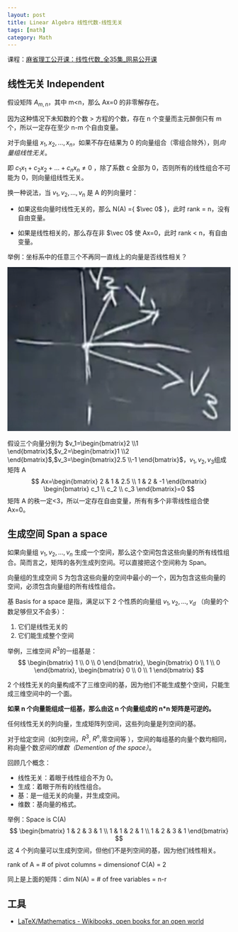 ```yaml
---
layout: post
title: Linear Algebra 线性代数-线性无关
tags: [math]
category: Math
---
```


课程：[麻省理工公开课：线性代数_全35集_网易公开课](http://open.163.com/special/opencourse/daishu.html)

## 线性无关 Independent

假设矩阵 $A_{m,n}$，其中 m<n，那么 Ax=0 的非零解存在。

因为这种情况下未知数的个数 > 方程的个数，存在 n 个变量而主元醉倒只有 m 个，所以一定存在至少 n-m 个自由变量。



对于向量组 $x_1, x_2, …, x_n$，如果不存在结果为 0 的向量组合（零组合除外），则*向量组线性无关*。

即 $c_1x_1 + c_2x_2 + … + c_nx_n \neq 0$ ，除了系数 c 全部为 0，否则所有的线性组合不可能为 0，则向量组线性无关。



换一种说法，当 $v_1, v_2, …, v_n$ 是 A 的列向量时：

- 如果这些向量时线性无关的，那么 N(A) ={ $\vec 0$ }，此时 rank = n，没有自由变量。

- 如果是线性相关的，那么存在非 $\vec 0$ 使 Ax=0，此时 rank < n，有自由变量。



举例：坐标系中的任意三个不再同一直线上的向量是否线性相关？

![image-20191211152002422](../resources/images/image-20191211152002422.png)

假设三个向量分别为 $v_1=\begin{bmatrix}2 \\1 \end{bmatrix}$,$v_2=\begin{bmatrix}1 \\2 \end{bmatrix}$,$v_3=\begin{bmatrix}2.5 \\-1 \end{bmatrix}$，$v_1, v_2, v_3$组成矩阵 A
$$
Ax=\begin{bmatrix}
2 & 1 & 2.5 \\
1 & 2 & -1
\end{bmatrix}
\begin{bmatrix}
c_1 \\
c_2 \\
c_3
\end{bmatrix}=0
$$
矩阵 A 的秩一定<3，所以一定存在自由变量，所有有多个非零线性组合使 Ax=0。

## 生成空间 Span a space

如果向量组 $v_1, v_2, …, v_n$ 生成一个空间，那么这个空间包含这些向量的所有线性组合。简而言之，矩阵的各列生成列空间。可以直接把这个空间称为 Span。

向量组的生成空间 S 为包含这些向量的空间中最小的一个，因为包含这些向量的空间，必须包含向量组的所有线性组合。



基 Basis for a space 是指，满足以下 2 个性质的向量组 $v_1, v_2, …, v_d$ （向量的个数足够但又不会多）：

1. 它们是线性无关的
2. 它们能生成整个空间

举例，三维空间 $R^3$的一组基是：
$$
\begin{bmatrix}
1 \\
0 \\
0
\end{bmatrix},
\begin{bmatrix}
0 \\
1 \\
0
\end{bmatrix},
\begin{bmatrix}
0 \\
0 \\
1
\end{bmatrix}
$$

2 个线性无关的向量构成不了三维空间的基，因为他们不能生成整个空间，只能生成三维空间中的一个面。

**如果 n 个向量能组成一组基，那么由这 n 个向量组成的 n*n 矩阵是可逆的。**

任何线性无关的列向量，生成矩阵列空间，这些列向量是列空间的基。

对于给定空间（如列空间，$R^3$, $R^n$,零空间等 ），空间的每组基的向量个数均相同，称向量个数*空间的维数（Demention of the space）*。

回顾几个概念：

- 线性无关：着眼于线性组合不为 0。
- 生成：着眼于所有的线性组合。
- 基：是一组无关的向量，并生成空间。
- 维数：基向量的格式。



举例：Space is C(A)
$$
\begin{bmatrix}
1 & 2 & 3 & 1 \\
1 & 1 & 2 & 1 \\
1 & 2 & 3 & 1
\end{bmatrix}
$$
这 4 个列向量可以生成列空间，但他们不是列空间的基，因为他们线性相关。

rank of A = # of pivot columns = dimensionof C(A) = 2



同上是上面的矩阵：dim N(A) = # of free variables = n-r

## 工具

- [LaTeX/Mathematics - Wikibooks, open books for an open world](https://en.wikibooks.org/wiki/LaTeX/Mathematics)